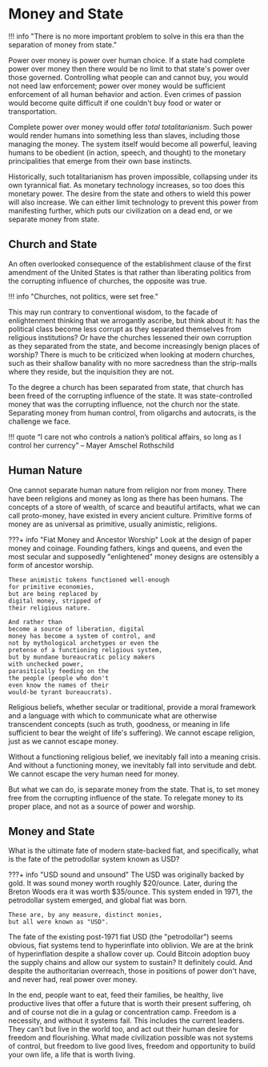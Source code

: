 # Money and State

!!! info "There is no more important problem to solve in this era than the separation of money from state."

Power over money is power over human choice.
If a state had complete power over money
 then there would be no limit to that state's 
 power over those governed.
Controlling what people can and cannot buy,
 you would not need law enforcement;
 power over money would be sufficient enforcement
 of all human behavior and action.
Even crimes of passion would become quite
 difficult if one couldn't buy food or water or
 transportation.

Complete power over money would offer
 *total totalitarianism*.
Such power would render
 humans into something less than slaves,
 including those managing the money.
The system itself would become all powerful,
 leaving humans to be obedient
 (in action, speech, and thought) 
 to the monetary principalities that 
 emerge from their own base instincts.

Historically, such totalitarianism has proven
 impossible, collapsing under its own
 tyrannical fiat.
As monetary technology increases,
 so too does this monetary power.
The desire
 from the state and others to wield
 this power will also increase.
We can either limit technology to prevent
 this power from manifesting further,
 which puts our civilization on a dead end,
 or we separate money from state.

 


## Church and State

An often overlooked consequence
 of the establishment clause of the
 first amendment of the United States 
 is that rather than liberating politics from
 the corrupting influence of churches,
 the opposite was true.

!!! info "Churches, not politics, were set free."

This may run contrary to conventional
 wisdom, to the facade of enlightenment
 thinking that we arrogantly ascribe,
 but think about it: has the
 political class become less corrupt 
 as they separated themselves from religious
 institutions?
Or have the churches lessened their
 own corruption as they separated
 from the state, and become increasingly 
 benign places of worship?
There is much to be criticized when looking
 at modern churches, such as their
 shallow banality with no more sacredness than
 the strip-malls where they reside, 
 but the
 inquisition
 they are not.

To the degree a church has been separated from
 state, that church has been freed of the
 corrupting influence of the state.
It was state-controlled money that was
 the corrupting influence,
 not the church nor the state.
Separating money from human control, from
 oligarchs and autocrats, is the challenge
 we face.

!!! quote “I care not who controls a nation’s political affairs, so long as I control her currency”
     – Mayer Amschel Rothschild


## Human Nature 

One cannot separate human nature from religion
 nor from money.
There have been religions and money
 as long as there has
 been humans.
The concepts of a store of wealth, of
 scarce and beautiful artifacts,
 what we can call
 proto-money,
 have existed in every ancient culture.
Primitive forms of money are as universal as
 primitive, usually 
 animistic,
 religions.

???+ info "Fiat Money and Ancestor Worship"
    Look at the design of paper money and coinage.
    Founding fathers, kings and queens, and
    even the most secular and supposedly 
    "enlightened" money designs are ostensibly
    a form of ancestor worship.

    These animistic tokens functioned well-enough
    for primitive economies,
    but are being replaced by
    digital money, stripped of
    their religious nature. 

    And rather than
    become a source of liberation, digital
    money has become a system of control, and
    not by mythological archetypes or even the
    pretense of a functioning religious system,
    but by mundane bureaucratic policy makers
    with unchecked power,
    parasitically feeding on the
    the people (people who don't
    even know the names of their
    would-be tyrant bureaucrats).

Religious beliefs, whether secular or traditional,
 provide a moral framework and a language
 with which to communicate what are
 otherwise transcendent concepts 
 (such as truth, goodness, or meaning in life sufficient
 to bear the weight of life's suffering).
We cannot escape religion, 
 just as we cannot escape money.

Without a functioning religious belief, 
 we inevitably fall into a 
 meaning crisis.
And without a functioning money,
 we inevitably fall into servitude and debt.
We cannot escape the very human need
 for money.

But what we can do, is separate money
 from the state.
That is, to set money free from the
 corrupting influence of the state.
To relegate money to its proper place,
 and not as a source of power and worship.




## Money and State

What is the ultimate fate of modern
 state-backed fiat,
 and specifically,
 what is the fate of
 the petrodollar system known as USD?

???+ info "USD sound and unsound"
    The USD was
    originally backed by gold.
    It was sound money worth roughly $20/ounce.
    Later, during the
    Breton Woods era
    it was worth $35/ounce.
    This system ended in 1971,
    the petrodollar system emerged,
    and global fiat was born.

    These are, by any measure, distinct monies,
    but all were known as "USD".

The fate of the existing
 post-1971 fiat USD (the "petrodollar")
 seems obvious,
 fiat systems tend to 
 hyperinflate into oblivion.
We are at the brink of hyperinflation
 despite a shallow cover up.
Could Bitcoin adoption buoy the supply chains
 and allow our system to sustain?
It definitely could.
And despite the authoritarian overreach,
 those in positions of power don't have,
 and never had, 
 real power over money.

In the end, people want to eat, 
 feed their families, be healthy, 
 live productive lives that offer a 
 future that is worth their present suffering, 
 oh and of course not 
 die in a gulag or concentration camp. 
Freedom is a necessity, 
 and without it systems fail. 
This includes the current leaders. 
They can't but live in the world too, 
 and act out their human desire for
 freedom and flourishing.
What made civilization possible was not
 systems of control, 
 but freedom to live good lives, 
 freedom and opportunity to build your own life,
 a life that is worth living.

